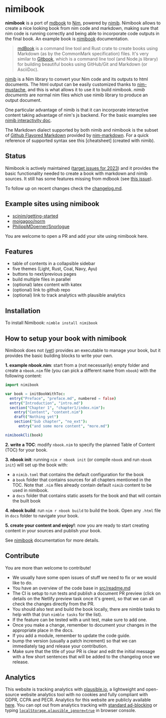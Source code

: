# nimibook

**nimibook** is a port of [mdbook] to [Nim], powered by [nimib].
Nimibook allows to create a nice looking book from nim code and markdown,
making sure that nim code is running correctly and being able to incorporate code outputs in the final book.
An example book is [nimibook] documentation.

> [mdBook] is a command line tool and Rust crate to create books
> using Markdown (as by the CommonMark specification) files.
> It's very similar to [Gitbook], which is a command line tool (and Node.js library)
> for building beautiful books using GitHub/Git and Markdown (or AsciiDoc).

[nimib] is a Nim library to convert your Nim code and its outputs to html documents.
The html output can be easily customized thanks to [nim-mustache],
and this is what allows it to use it to build nimibook.
_nimib documents_ are normal nim files which use nimib library to produce an output document.

One particular advantage of nimib is that it can incorporate interactive content
taking advantage of nim's js backend.
For the basic examples see
[nimib interactivity doc](https://pietroppeter.github.io/nimib/interactivity.html).

The Markdown dialect supported by both nimib and nimibook is the subset of [Github Flavored Markdown][GFM]
provided by [nim-markdown]. For a quick reference of supported syntax see this [cheatsheet] (created with nimib).

<!--refs-->
[mdbook]: https://rust-lang.github.io/mdBook/index.html
[Nim]: https://nim-lang.org/
[nimib]: https://pietroppeter.github.io/nimib/
[Gitbook]: https://github.com/GitbookIO/gitbook
[nim-mustache]: https://github.com/soasme/nim-mustache
[nimibook]: https://pietroppeter.github.io/nimibook/
[GFM]: https://github.github.com/gfm/
[nim-markdown]: https://github.com/soasme/nim-markdown
[cheasheet]: https://pietroppeter.github.io/nimib/cheatsheet.html

## Status

Nimibook is actively maintained ([target issues for 2023](https://github.com/pietroppeter/nimibook/issues?q=is%3Aopen+is%3Aissue+label%3A2023H1%2C2023H2))
and it provides the basic functionality
needed to create a book with markdown and nimib sources.
It still has some features missing from mdbook
(see [this issue](https://github.com/pietroppeter/nimibook/issues/9#issuecomment-851989939)).

To follow up on recent changes check the [changelog.md](changelog.md).

## Example sites using nimibook

- [scinim/getting-started](https://scinim.github.io/getting-started/)
- [moigagoo/norm](https://norm.nim.town)
- [PhilippMDoerner/Snorlogue](https://philippmdoerner.github.io/Snorlogue/bookCompiled/)

You are welcome to open a PR and add your site using nimibook here.

## Features

- table of contents in a collapsible sidebar
- five themes (Light, Rust, Coal, Navy, Ayu)
- buttons to next/previous pages
- build multiple files in parallel
- (optional) latex content with katex
- (optional) link to github repo
- (optional) link to track analytics with plausible analytics

## Installation

To install Nimibook: `nimble install nimibook`

## How to setup your book with nimibook

Nimibook does not ([yet](https://github.com/pietroppeter/nimibook/issues/63)) provides an executable to manage your book, but it provides the basic building blocks to write your own.

**1. example nbook.nim**: start from a (not necessarily) empty folder and create a `nbook.nim` file
(you can pick a different name from `nbook`) with the
following content:

```nim
import nimibook

var book = initBookWithToc:
  entry("Preface", "preface.md", numbered = false)
  entry("Introduction", "intro.md")
  section("Chapter 1", "chapter1/index.nim"):
    entry("Content", "content.nim")
    draft("Nothing yet")
    section("Sub chapter", "no_ext"):
      entry("and some more content", "more.md")

nimibookCli(book)
```

**2. write a TOC**: modify `nbook.nim` to specify
the planned Table of Content (TOC) for your book.

**3. nbook init**: running `nim r nbook init` (or compile `nbook` and run `nbook init`) will set up the book with:
- a `nimib.toml` that contains the default configuration for the book
- a `book` folder that contains sources for all chapters mentioned in the TOC. Note that `.nim` files already contain default `nimib` content to be used in nimibook. 
- a `docs` folder that contains static assets for the book
and that will contain the built book

**4. nbook build**: run `nim r nbook build` to build the book. Open any `.html` file in `docs` folder to navigate your book.

**5. create your content and enjoy!**: now you are ready to start creating content in your sources and publish your book.

<!--SKIP
All content before this sign is replicated in the Introduction chapter of nimibook documentation
-->

See [nimibook] documentation for more details.

## Contribute

You are more than welcome to contribute!

- We usually have some open issues of stuff we need to fix or we would like to do.
- You have an overview of the code base in [src/readme.md](src/readme.md)
- The CI is setup to run tests and publish a document PR preview (click on details on the Netlify preview task once it's green), so that we can all check the changes directly from the PR.
- You should also test and build the book locally, there are nimble tasks to help with that (run `nimble tasks` for the list).
- If the feature can be tested with a unit test, make sure to add one.
- Once you make a change, remember to document your changes in the appropriate place in the docs.
- If you add a module, remember to update the code guide.
- bump the version (usually a patch increment) so that we can immediately tag and release your contribution.
- Make sure that the title of your PR is clear and edit the initial message with a few short sentences that will be added to the changelog once we release. 

## Analytics

This website is tracking analytics with [plausible.io](https://plausible.io/index.html), a lightweight and open-source website analytics tool with no cookies and fully compliant with GDPR, CCPA and PECR.
Analytics for this website are publicly available [here](https://plausible.io/pietroppeter.github.io%2Fnimibook). You can opt out from analytics tracking with [standard ad-blocking](https://plausible.io/docs/excluding) or typing [`localStorage.plausible_ignore=true`](https://plausible.io/docs/excluding-localstorage) in browser console.
